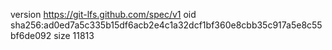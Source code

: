 version https://git-lfs.github.com/spec/v1
oid sha256:ad0ed7a5c335b15df6acb2e4c1a32dcf1bf360e8cbb35c917a5e8c55bf6de092
size 11813
